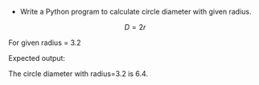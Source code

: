 * Write a Python program to calculate circle diameter with given radius.

$$ D =  2r  $$

For given radius = 3.2

Expected output:

The circle diameter with radius=3.2 is 6.4.


